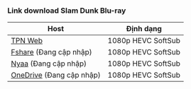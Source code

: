 ### **Link download Slam Dunk Blu-ray**

| Host          | Định dạng          |
| ------------- |:------------------:|
| [TPN Web](https://ddl.tpnteam.workers.dev/0:/Slam%20Dunk/)  | 1080p HEVC SoftSub |
| [Fshare]()  (Đang cập nhập)   	| 1080p HEVC SoftSub |
| [Nyaa]()    (Đang cập nhập)  | 1080p HEVC SoftSub |
| [OneDrive]()  (Đang cập nhập)    | 1080p HEVC SoftSub |
